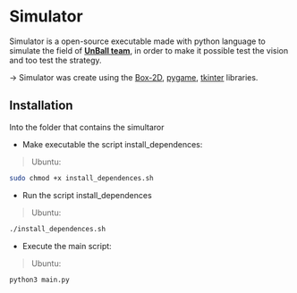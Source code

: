 # Simulator #

Simulator is a open-source executable made with python language to simulate the field of **[UnBall team](http://equipeunball.com.br/)**, in order to make it possible test the vision and too test the strategy.

-> Simulator was create using the [Box-2D](https://github.com/pybox2d/pybox2d), [pygame](https://www.pygame.org/news), [tkinter](https://docs.python.org/3/library/tk.html) libraries.

## Installation ##
Into the folder that contains the simultaror

* Make executable the script install_dependences:

>Ubuntu:
    
```bash
sudo chmod +x install_dependences.sh
```

* Run the script install_dependences

>Ubuntu:

```bash 
./install_dependences.sh
```
    
* Execute the main script:

> Ubuntu: 

```bash 
python3 main.py
```